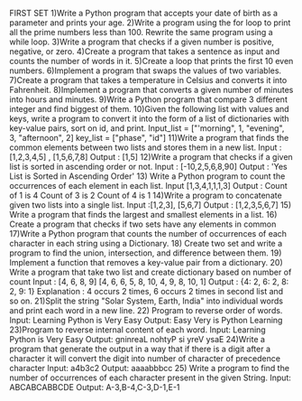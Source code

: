 FIRST SET
1)Write a Python program that accepts your date of birth as a parameter and prints your age.
2)Write a program using the for loop to print all the prime numbers less than 100. Rewrite the same program using a while loop.
3)Write a program that checks if a given number is positive, negative, or zero.
4)Create a program that takes a sentence as input and counts the number of words in it.
5)Create a loop that prints the first 10 even numbers.
6)Implement a program that swaps the values of two variables.
7)Create a program that takes a temperature in Celsius and converts it into Fahrenheit.
8)Implement a program that converts a given number of minutes into hours and minutes.
9)Write a Python program that compare 3 different integer and find biggest of them.
10)Given the following list with values and keys, write a program to convert it into the form of a list of dictionaries with key-value pairs, sort on id, and print. Input_list = ["'morning", 1, "evening", 3, "afternoon", 2] key_list = ["phase", "id"]
11)Write a program that finds the common elements between two lists and stores them in a new list. Input : [1,2,3,4,5] , [1,5,6,7,8] Output : [1,5]
12)Write a program that checks if a given list is sorted in ascending order or not. Input : [-10,2,5,6,8,90] Output : 'Yes List is Sorted in Ascending Order'
13) Write a Python program to count the occurrences of each element in each list. Input [1,3,4,1,1,1,3] Output : Count of 1 is 4 Count of 3 is 2 Count of 4 is 1
14)Write a program to concatenate given two lists into a single list. Input :[1,2,3], [5,6,7] Output : [1,2,3,5,6,7]
15) Write a program that finds the largest and smallest elements in a list.
16) Create a program that checks if two sets have any elements in common
17)Write a Python program that counts the number of occurrences of each character in each string using a Dictionary.
18) Create two set and write a program to find the union, intersection, and difference between them.
19) Implement a function that removes a key-value pair from a dictionary.
20) Write a program that take two list and create dictionary based on number of count Input : [4, 6, 8, 9] [4, 6, 6, 5, 8, 10, 4, 9, 8, 10, 1] Output : {4: 2, 6: 2, 8: 2, 9: 1} Explanation : 4 occurs 2 times, 6 occurs 2 times in second list and so on.
21)Split the string "Solar System, Earth, India" into individual words and print each word in a new line.
22) Program to reverse order of words. Input: Learning Python is Very Easy Output: Easy Very is Python Learning
23)Program to reverse internal content of each word. Input: Learning Python is Very Easy Output: gninreaL nohtyP si yreV ysaE
24)Write a program that generate the output in a way that if there is a digit after a character it will convert the digit into number of character of precedence character Input: a4b3c2 Output: aaaabbbcc
25) Write a program to find the number of occurrences of each character present in the given String. Input: ABCABCABBCDE Output: A-3,B-4,C-3,D-1,E-1
